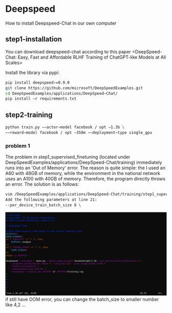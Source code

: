 # Deepspeed
How to install Deepspeed-Chat in our own computer
## step1-installation
You can download deepspeed-chat according to this paper <DeepSpeed-Chat: Easy, Fast and Affordable RLHF
Training of ChatGPT-like Models at All Scales>

Install the library via pypi:
```bash
pip install deepspeed>=0.9.0
git clone https://github.com/microsoft/DeepSpeedExamples.git
cd DeepSpeedExamples/applications/DeepSpeed−Chat/
pip install −r requirements.txt
```
## step2-training

```bash
python train.py −−actor−model facebook / opt −1.3b \
−−reward−model facebook / opt −350m −−deployment−type single_gpu
```
### problem 1

The problem in step1_supervised_finetuning (located under DeepSpeedExamples/applications/DeepSpeed-Chat/training) immediately runs into an 'Out of Memory' error. The reason is quite simple: the I used an A60 with 48GB of memory, while the environment in the national network uses an A100 with 40GB of memory. Therefore, the program directly throws an error.
The solution is as follows:
```bash
vim /DeepSpeedExamples/applications/DeepSpeed-Chat/training/step1_supervised_finetuning/training_scripts/opt/single_gpu/run_1.3b.sh
Add the following parameters at line 21:
--per_device_train_batch_size 8 \
```
![image](deepspeed1.png)
if still have OOM error, you can change the batch_size to smaller number like 4,2 ...



